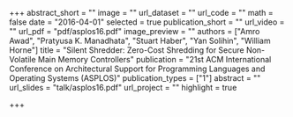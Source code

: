 +++
abstract_short = ""
image = ""
url_dataset = ""
url_code = ""
math = false
date = "2016-04-01"
selected = true
publication_short = ""
url_video = ""
url_pdf = "pdf/asplos16.pdf"
image_preview = ""
authors = ["Amro Awad", "Pratyusa K. Manadhata", "Stuart Haber", "Yan Solihin",  "William Horne"]
title = "Silent Shredder: Zero-Cost Shredding for Secure Non-Volatile Main Memory Controllers"
publication = "21st ACM International Conference on Architectural Support for Programming Languages and Operating Systems (ASPLOS)"
publication_types = ["1"]
abstract = ""
url_slides = "talk/asplos16.pdf"
url_project = ""
highlight = true

+++

